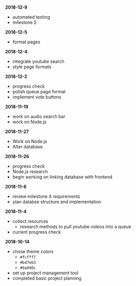 **2018-12-9**
- automated testing
- milestone 5

**2018-12-5**
- format pages

**2018-12-4**
- integrate youtube search
- style page formats

**2018-12-2**
- progress check
- polish queue page format
- implement vote buttons

**2018-11-19**
- work on audio search bar
- work on Node.js

**2018-11-27**
- Work on Node.js
- Alter database

**2018-11-26**
- progress check
- Node.js research
- begin working on linking database with frontend

**2018-11-8**
- review milestone 4 requirements
- plan databse structure and implementation

**2018-11-4**
- collect resources 
    - research methods to pull youtube videos into a queue
- current progress check

**2018-10-14**

- chose theme colors
    - `#fcfff7`
    - `#b47eb3`
    - `#0a090c`
- set up project management tool
- completed basic project planning
